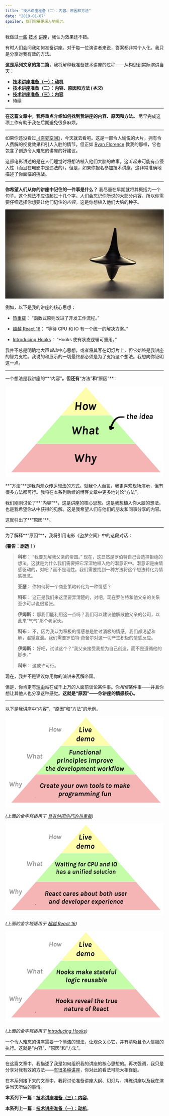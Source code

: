 ```yaml
---
title: "技术讲座准备（二）：内容、原因和方法"
date: "2019-01-07"
spoiler: 我们需要更深入地探讨。
---
```


我做过[一些](https://www.youtube.com/watch?v=xsSnOQynTHs) [技术](https://www.youtube.com/watch?v=nLF0n9SACd4) [讲座](https://www.youtube.com/watch?v=dpw9EHDh2bM)，我认为效果还不错。

有时人们会问我如何准备讲座。对于每一位演讲者来说，答案都非常个人化。我只是分享对我有效的方法。

**这是系列文章的第二篇**，我将解释我准备技术讲座的过程——从构思到实际演讲当天：

- **[技术讲座准备（一）：动机](/preparing-for-tech-talk-part-1-motivation/)**
- **技术讲座准备（二）：内容、原因和方法 (_本文_)**
- **[技术讲座准备（三）：内容](/preparing-for-tech-talk-part-3-content/)**
- 待续

<p />

---

**在这篇文章中，我将重点介绍如何找到我讲座的内容、原因和方法。** 尽早完成这项工作有助于我在后期避免很多麻烦。

---

如果你还没看过[《盗梦空间》](https://en.wikipedia.org/wiki/Inception)，今天就去看吧。这是一部令人愉悦的大片，拥有令人费解的视觉效果和引人入胜的情节。但正如 [Ryan Florence](https://mobile.twitter.com/ryanflorence) 教我的那样，它也包含了创造令人难忘的讲座的好建议。

这部电影讲述的是在人们睡觉时将想法植入他们大脑的故事。这听起来可能有点侵入性（而且在电影中是违法的）。但是，如果你报名参加技术讲座，这非常准确地描述了你面临的挑战。

---

**你希望人们从你的讲座中记住的一件事是什么？** 我尽量在早期就将其概括为一个句子。这个想法不应该超过十几个字。人们会忘记你所说的大部分内容，所以你需要仔细选择你想要让他们记住的*内容*。这是你想植入他们大脑的种子。

![电影《盗梦空间》中的旋转陀螺](./totem.jpg)

例如，以下是我的讲座的核心思想：

- [热重载](https://www.youtube.com/watch?v=xsSnOQynTHs)： “函数式原则改进了开发工作流程。”

- [超越 React 16](https://www.youtube.com/watch?v=nLF0n9SACd4)： “等待 CPU 和 IO 有一个统一的解决方案。”

- [Introducing Hooks](https://www.youtube.com/watch?v=dpw9EHDh2bM)： “Hooks 使有状态逻辑可重用。”

我并不总是明确地大声*说出*中心思想，或者将其写在幻灯片上，但它始终是我讲座的智力支柱。我说的和展示的一切最终都必须是为了支持这个想法。我想向你证明这一点。

---

一个想法是我讲座的**“内容”**。但还有**“方法”**和**“原因”**：

![金字塔：“方法”位于“内容”之上。“内容”位于“原因”之上。](./how-what-why.png)

**“方法”**是我向观众传达想法的方式。就我个人而言，我更喜欢现场演示，但有很多方法都可行。我将在本系列后续的博客文章中更多地讨论“方法”。

我们刚刚讨论了**“内容”**，这是讲座的核心思想。这是我想植入你大脑的想法，也是我希望你从中获得的见解。这是我希望人们与他们的朋友和同事分享的内容。

这就引出了**“原因”**。

---

为了解释**“原因”**，我将引用电影《盗梦空间》中的这段对话：

**(警告：剧透！)**

> **科布：** “我要瓦解我父亲的帝国。” 现在，这显然是罗伯特自己会选择拒绝的想法。这就是为什么我们需要把它深深地植入他的潜意识中。潜意识是由情感驱动的，对吧？而不是理性。我们需要找到一种方法将这个想法转化为情感概念。
>
> **亚瑟：** 你如何将一个商业策略转化为一种情感？
>
> **科布：** 这正是我们来这里要弄清楚的，对吧。现在罗伯特和他父亲的关系至少可以说很紧张。
>
> **伊姆斯：** 那我们能利用这一点吗？我们可以建议他解散他父亲的公司，以此来“气气”那个老家伙。
>
> **科布：** 不，因为我认为积极的情感总是胜过消极的情感。我们都渴望和解，渴望宣泄。我们需要罗伯特·费舍尔对这一切产生积极的情感反应。
>
> **伊姆斯：** 好吧，试试这个？“我父亲接受我想为自己创造，而不是遵循他的脚步。”
>
> **科布：** 这或许可行。

现在，我并不是建议你用你的演讲来瓦解帝国。

但是，你肯定有[理由](/preparing-for-tech-talk-part-1-motivation/)站在成千上万的人面前谈论某件事。你*相信*某件事——并且你想让其他人也分享这种感觉。**这就是“原因”——你讲座的情感核心。**

---

以下是我讲座中“内容”、“原因”和“方法”的示例。

<a href="https://www.youtube.com/watch?v=xsSnOQynTHs" target="_blank">![方法：“现场演示”。内容：“函数式原则改进了开发者体验”。原因：“创建你自己的工具，让编程充满乐趣”。](how-what-why-hot-reloading.png)</a>

_(上面的金字塔适用于 [具有时间旅行的热重载](https://www.youtube.com/watch?v=xsSnOQynTHs))_

<a href="https://www.youtube.com/watch?v=nLF0n9SACd4" target="_blank">![方法：“现场演示”。内容：“等待 CPU 和 IO 有一个统一的解决方案”。原因：“React 关心用户和开发者体验”。](how-what-why-beyond-react-16.png)</a>

_(上面的金字塔适用于 [超越 React 16](https://www.youtube.com/watch?v=nLF0n9SACd4))_

<a href="https://www.youtube.com/watch?v=dpw9EHDh2bM" target="_blank">![方法：“现场演示”。内容：“Hooks 使有状态逻辑可重用。原因：“Hooks 揭示了 React 的真正本质”。](how-what-why-introducing-hooks.png)</a>

_(上面的金字塔适用于 [Introducing Hooks](https://www.youtube.com/watch?v=dpw9EHDh2bM))_

一个令人难忘的讲座需要一个简洁的想法，让观众关心它，并有清晰且令人信服的执行。这就是“内容”、“原因”和“方法”。

---

在这篇文章中，我描述了我是如何组织我的讲座的核心思想的。再次强调，我只是分享对我有效的方法——[有很多种讲座](https://mobile.twitter.com/jackiehluo/status/1077717283026411520)，你对此的看法可能大相径庭。

在本系列接下来的文章中，我将讨论准备讲座大纲、幻灯片、排练讲座以及我在演讲当天所做的事情。

**本系列下一篇：[技术讲座准备（三）：内容](/preparing-for-tech-talk-part-3-content/)**。

**本系列上一篇：[技术讲座准备（一）：动机](/preparing-for-tech-talk-part-1-motivation/)**。
